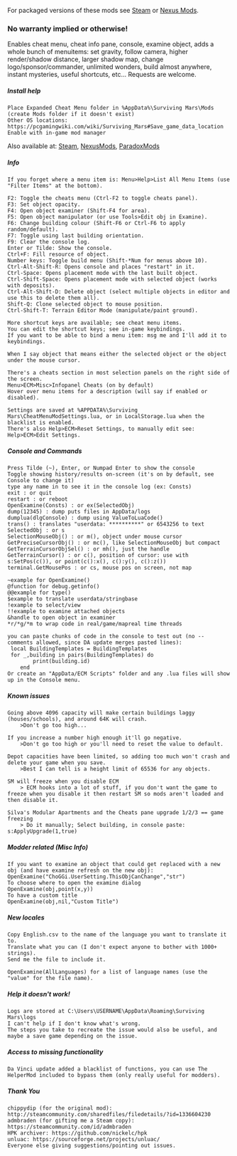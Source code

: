 For packaged versions of these mods see [Steam](https://steamcommunity.com/workshop/filedetails/?id=1411210466) or [Nexus Mods](https://www.nexusmods.com/survivingmars/users/659381?tab=user+files).

### No warranty implied or otherwise!

Enables cheat menu, cheat info pane, console, examine object, adds a whole bunch of menuitems: set gravity, follow camera, higher render/shadow distance, larger shadow map, change logo/sponsor/commander, unlimited wonders, build almost anywhere, instant mysteries, useful shortcuts, etc... Requests are welcome.

##### Install help
```
Place Expanded Cheat Menu folder in %AppData%\Surviving Mars\Mods
(create Mods folder if it doesn't exist)
Other OS locations: https://pcgamingwiki.com/wiki/Surviving_Mars#Save_game_data_location
Enable with in-game mod manager
```
Also available at: [Steam](https://steamcommunity.com/sharedfiles/filedetails/?id=1411157810), [NexusMods](https://www.nexusmods.com/survivingmars/mods/7), [ParadoxMods](https://mods.paradoxplaza.com/mods/645/Any)



##### Info
```
If you forget where a menu item is: Menu>Help>List All Menu Items (use "Filter Items" at the bottom).

F2: Toggle the cheats menu (Ctrl-F2 to toggle cheats panel).
F3: Set object opacity.
F4: Open object examiner (Shift-F4 for area).
F5: Open object manipulator (or use Tools>Edit obj in Examine).
F6: Change building colour (Shift-F6 or Ctrl-F6 to apply random/default).
F7: Toggle using last building orientation.
F9: Clear the console log.
Enter or Tilde: Show the console.
Ctrl+F: Fill resource of object.
Number keys: Toggle build menu (Shift-*Num for menus above 10).
Ctrl-Alt-Shift-R: Opens console and places "restart" in it.
Ctrl-Space: Opens placement mode with the last built object.
Ctrl-Shift-Space: Opens placement mode with selected object (works with deposits).
Ctrl-Alt-Shift-D: Delete object (select multiple objects in editor and use this to delete them all).
Shift-Q: Clone selected object to mouse position.
Ctrl-Shift-T: Terrain Editor Mode (manipulate/paint ground).

More shortcut keys are available; see cheat menu items.
You can edit the shortcut keys; see in-game keybindings.
If you want to be able to bind a menu item: msg me and I'll add it to keybindings.

When I say object that means either the selected object or the object under the mouse cursor.

There's a cheats section in most selection panels on the right side of the screen.
Menu>ECM>Misc>Infopanel Cheats (on by default)
Hover over menu items for a description (will say if enabled or disabled).

Settings are saved at %APPDATA%\Surviving Mars\CheatMenuModSettings.lua, or in LocalStorage.lua when the blacklist is enabled.
There's also Help>ECM>Reset Settings, to manually edit see: Help>ECM>Edit Settings.
```



##### Console and Commands
```
Press Tilde (~), Enter, or Numpad Enter to show the console
Toggle showing history/results on-screen (it's on by default, see Console to change it)
type any name in to see it in the console log (ex: Consts)
exit : or quit
restart : or reboot
OpenExamine(Consts) : or ex(SelectedObj)
dump(12345) : dump puts files in AppData/logs
dumplua(dlgConsole) : dump using ValueToLuaCode()
trans() : translates "userdata: **********" or 6543256 to text
SelectedObj : or s
SelectionMouseObj() : or m(), object under mouse cursor
GetPreciseCursorObj() : or mc(), like SelectionMouseObj but compact
GetTerrainCursorObjSel() : or mh(), just the handle
GetTerrainCursor() : or c(), position of cursor: use with s:SetPos(c()), or point(c():x(), c():y(), c():z())
terminal.GetMousePos : or cs, mouse pos on screen, not map

~example for OpenExamine()
@function for debug.getinfo()
@@example for type()
$example to translate userdata/stringbase
!example to select/view
!!example to examine attached objects
&handle to open object in examiner
*r/*g/*m to wrap code in real/game/mapreal time threads

you can paste chunks of code in the console to test out (no -- comments allowed, since DA update merges pasted lines):
 local BuildingTemplates = BuildingTemplates
 for _,building in pairs(BuildingTemplates) do
		print(building.id)
	end
Or create an "AppData/ECM Scripts" folder and any .lua files will show up in the Console menu.
```



##### Known issues
```
Going above 4096 capacity will make certain buildings laggy (houses/schools), and around 64K will crash.
	>Don't go too high...

If you increase a number high enough it'll go negative.
	>Don't go too high or you'll need to reset the value to default.

Depot capacities have been limited, so adding too much won't crash and delete your game when you save.
	>Best I can tell is a height limit of 65536 for any objects.

SM will freeze when you disable ECM
	> ECM hooks into a lot of stuff, if you don't want the game to freeze when you disable it then restart SM so mods aren't loaded and then disable it.

Silva's Modular Apartments and the Cheats pane upgrade 1/2/3 == game freezing
	> Do it manually; Select building, in console paste: s:ApplyUpgrade(1,true)
```



##### Modder related (Misc Info)
```
If you want to examine an object that could get replaced with a new obj (and have examine refresh on the new obj):
OpenExamine("ChoGGi.UserSetting.ThisObjCanChange","str")
To choose where to open the examine dialog
OpenExamine(obj,point(x,y))
To have a custom title
OpenExamine(obj,nil,"Custom Title")
```



##### New locales
```
Copy English.csv to the name of the language you want to translate it to.
Translate what you can (I don't expect anyone to bother with 1000+ strings).
Send me the file to include it.

OpenExamine(AllLanguages) for a list of language names (use the "value" for the file name).
```

##### Help it doesn't work!
```
Logs are stored at C:\Users\USERNAME\AppData\Roaming\Surviving Mars\logs
I can't help if I don't know what's wrong.
The steps you take to recreate the issue would also be useful, and maybe a save game depending on the issue.
```



##### Access to missing functionality
```
Da Vinci update added a blacklist of functions, you can use The HelperMod included to bypass them (only really useful for modders).
```

##### Thank You
```
chippydip (for the original mod): http://steamcommunity.com/sharedfiles/filedetails/?id=1336604230
admbraden (for gifting me a Steam copy): https://steamcommunity.com/id/admbraden
HPK archiver: https://github.com/nickelc/hpk
unluac: https://sourceforge.net/projects/unluac/
Everyone else giving suggestions/pointing out issues.
```
